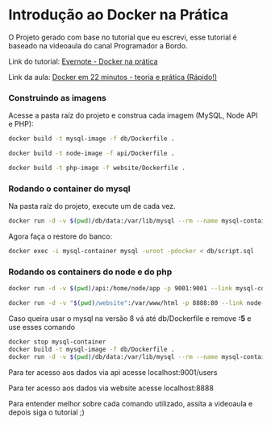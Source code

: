 # Introdução ao Docker na Prática

O Projeto gerado com base no tutorial que eu escrevi, esse tutorial é baseado na videoaula do canal Programador a Bordo.

Link do tutorial: 
<a href='https://www.evernote.com/shard/s206/sh/3853993e-07dd-1609-7046-0248cd601a99/c5905af79accaa0acdaa90f4b11368f9'>Evernote - Docker na prática</a>

Link da aula: 
<a href='https://www.youtube.com/watch?v=Kzcz-EVKBEQ' >Docker em 22 minutos - teoria e prática (Rápido!)</a>


### Construindo as imagens
Acesse a pasta raíz do projeto e construa cada imagem (MySQL, Node API e PHP):

```sh
docker build -t mysql-image -f db/Dockerfile .
```

```sh
docker build -t node-image -f api/Dockerfile .
```

```sh
docker build -t php-image -f website/Dockerfile .
```

### Rodando o container do mysql
Na pasta raíz do projeto, execute um de cada vez.

```sh
docker run -d -v $(pwd)/db/data:/var/lib/mysql --rm --name mysql-container mysql-image
```
Agora faça o restore do banco:

```sh
docker exec -i mysql-container mysql -uroot -pdocker < db/script.sql
```

### Rodando os containers do node e do php

```sh
docker run -d -v $(pwd)/api:/home/node/app -p 9001:9001 --link mysql-container --rm --name node-container node-image
```

```sh
docker run -d -v "$(pwd)/website":/var/www/html -p 8888:80 --link node-container --rm --name php-container php-image
```

Caso queira usar o mysql na versão 8 vá até db/Dockerfile e remove **:5** e use esses comando
```sh
docker stop mysql-container
docker build -t mysql-image -f db/Dockerfile .
docker run -d -v $(pwd)/db/data:/var/lib/mysql --rm --name mysql-container mysql-image --default-authentication-plugin=mysql_native_password
```

Para ter acesso aos dados via api acesse localhost:9001/users

Para ter acesso aos dados via website acesse localhost:8888


Para entender melhor sobre cada comando utilizado, assita a videoaula e depois siga o tutorial ;)
